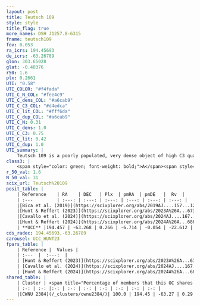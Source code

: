 ```yaml
---
layout: post
title: Teutsch 109
style: style
title_flag: true
more_names: DSH J1257.8-6315
fname: teutsch109
fov: 0.053
ra_icrs: 194.45693
de_icrs: -63.26789
glon: 303.65028
glat: -0.40376
r50: 1.6
plx: 0.2661
UTI: "0.58"
UTI_COLOR: "#f4fada"
UTI_C_N_COL: "#fee4c9"
UTI_C_dens_COL: "#a6cab9"
UTI_C_C3_COL: "#d4edca"
UTI_C_lit_COL: "#fff6da"
UTI_C_dup_COL: "#a6cab9"
UTI_C_N: 0.31
UTI_C_dens: 1.0
UTI_C_C3: 0.75
UTI_C_lit: 0.42
UTI_C_dup: 1.0
UTI_summary: |
    Teutsch 109 is a poorly populated, very dense object of high C3 quality. It is poorly studied in the literature. This object shares a large percentage of members with a later reported entry.
class3: |
    <span style="color: green; font-weight: bold;">A</span><span style="color: #FFC300; font-weight: bold;">B</span>
r_50_val: 1.6
N_50_val: 31
scix_url: Teutsch%20109
posit_table: |
    | Reference    | RA    | DEC   | Plx  | pmRA  | pmDE   |  Rv  |
    | :---         | :---: | :---: | :---: | :---: | :---: | :---: |
    |[Bica et al. (2019)](https://scixplorer.org/abs/2019AJ....157...12B) | 194.456 | -63.263 | -- | -- | -- | -- |
    |[Hunt & Reffert (2023)](https://scixplorer.org/abs/2023A%26A...673A.114H) | 194.454 | -63.266 | 0.272 | -6.73 | -0.056 | 3.892 |
    |[Cavallo et al. (2024)](https://scixplorer.org/abs/2024AJ....167...12C) | 194.45 | -63.277 | 0.274 | -- | -- | -- |
    |[Hunt & Reffert (2024)](https://scixplorer.org/abs/2024A%26A...686A..42H) | 194.454 | -63.266 | 0.272 | -6.73 | -0.056 | 3.892 |
    | **UCC** |194.457 | -63.268 | 0.266 | -6.714 | -0.054 | -22.612 | 
cds_radec: 194.45693,-63.26789
carousel: UCC_HUNT23
fpars_table: |
    | Reference |  Values |
    | :---  |  :---:  |
    | [Hunt & Reffert (2023)](https://scixplorer.org/abs/2023A%26A...673A.114H) | `AV50=5.307, diffAV50=2.223, MOD50=12.722, logAge50=8.048` |
    | [Cavallo et al. (2024)](https://scixplorer.org/abs/2024AJ....167...12C) | `AV50=4.83, dMod50=12.65, logAge50=8.12, [Fe/H]50=-0.34` |
    | [Hunt & Reffert (2024)](https://scixplorer.org/abs/2024A%26A...686A..42H) | `MassJ=1704.30` |
shared_table: |
    | Cluster | <span title="Percentage of members that this OC shares with the ones listed">%</span>   | RA   | DEC   | Plx   | pmRA  | pmDE  | Rv | UTI |
    | :-: | :-: |:-: | :-: | :-: | :-: | :-: | :-: | :-: |
    |[CWNU 2384](/_clusters/cwnu2384/)| 100.0 | 194.45 | -63.27 | 0.29 | -6.72 | -0.05 | -22.61 |0.16 |
---
```

